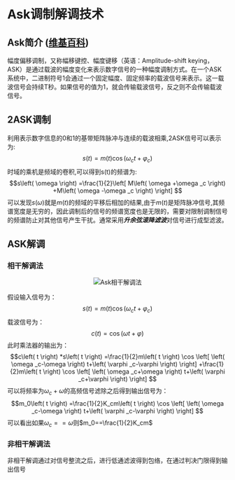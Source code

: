 # Ask调制解调技术
## Ask简介 ([维基百科](https://zh.wikipedia.org/wiki/%E5%B9%85%E7%A7%BB%E9%94%AE%E6%8E%A7))
幅度偏移调制，又称幅移键控、幅度键移（英语：Amplitude-shift keying，ASK）是通过载波的幅度变化来表示数字信号的一种幅度调制方式。在一个ASK系统中，二进制符号1会通过一个固定幅度、固定频率的载波信号来表示。这一载波信号会持续T秒。如果信号的值为1，就会传输载波信号，反之则不会传输载波信号。  
## 2ASK调制
利用表示数字信息的0和1的基带矩阵脉冲与连续的载波相乘,2ASK信号可以表示为:
$$s\left( t \right) =m\left( t \right) \cos \left( \omega _ct+\varphi _c \right) $$
时域的乘机是频域的卷积,可以得到s(t)的频谱为:
$$s\left( \omega \right) =\frac{1}{2}\left[ M\left( \omega +\omega _c \right) +M\left( \omega -\omega _c \right) \right] $$
可以发现$s(\omega)$就是$m(t)$的频域的平移后相加的结果,由于$m(t)$是矩阵脉冲信号,其频谱宽度是无穷的，因此调制后的信号的频谱宽度也是无限的，需要对限制调制信号的频谱防止对其他信号产生干扰。通常采用***升余弦滚降滤波***对信号进行成型滤波。
## ASK解调
### 相干解调法
<div align="center">
    <img src="image.png" alt="Ask相干解调法" />
</div>  

假设输入信号为：     
$$s\left( t \right) =m\left( t \right) \cos \left( \omega _ct+\varphi _c \right) $$
载波信号为：
$$c\left( t \right) =\cos \left( \omega t+\varphi \right) $$
此时乘法器的输出为：
$$c\left( t \right) *s\left( t \right) =\frac{1}{2}m\left( t \right) \cos \left[ \left( \omega _c-\omega \right) t+\left( \varphi _c-\varphi \right) \right] +\frac{1}{2}m\left( t \right) \cos \left[ \left( \omega _c+\omega \right) t+\left( \varphi _c+\varphi \right) \right] $$
可以将频率为$\omega_c+\omega$的高频信号滤除之后得到输出信号为：
$$m_0\left( t \right) =\frac{1}{2}K_cm\left( t \right) \cos \left[ \left( \omega _c-\omega \right) t+\left( \varphi _c-\varphi \right) \right] $$
可以看出如果$\omega_c==\omega$则$m_0==\frac{1}{2}K_cm$
### 非相干解调法
非相干解调通过对信号整流之后，进行低通滤波得到包络，在通过判决门限得到输出信号
